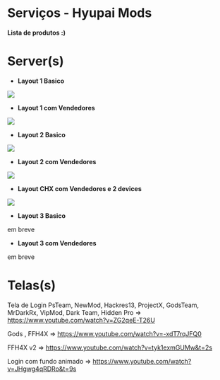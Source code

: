 # Serviços - Hyupai Mods

**Lista de produtos :)**

# Server(s)

- **Layout 1 Basico**

![](https://imgur.com/SkpZne7.png)

- **Layout 1 com Vendedores**

![](https://imgur.com/yl1pw0b.png)

- **Layout 2 Basico**

![](https://imgur.com/bJVR6SV.png)

- **Layout 2 com Vendedores**

![](https://imgur.com/UvDPkVp.png)

- **Layout CHX com Vendedores e 2 devices**

![](https://i.imgur.com/JQdPjyZ.png)

- **Layout 3 Basico**

em breve

- **Layout 3 com Vendedores**

em breve




# Telas(s)

Tela de Login PsTeam, NewMod, Hackres13, ProjectX, GodsTeam, MrDarkRx, VipMod, Dark Team, Hidden Pro => 
https://www.youtube.com/watch?v=ZG2qeE-T26U

Gods , FFH4X =>
https://www.youtube.com/watch?v=-xdT7rqJFQ0

FFH4X v2 => 
https://www.youtube.com/watch?v=tyk1exmGUMw&t=2s

Login com fundo animado =>
https://www.youtube.com/watch?v=JHgwg4qRDRo&t=9s

